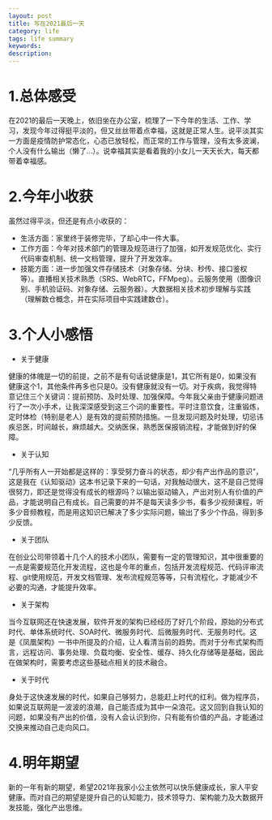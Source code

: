 ```yaml
---
layout: post
title: 写在2021最后一天
category: life
tags: life summary
keywords: 
description: 
---
```


# 1.总体感受

在2021的最后一天晚上，依旧坐在办公室，梳理了一下今年的生活、工作、学习，发现今年过得挺平淡的，但又丝丝带着点幸福，这就是正常人生。说平淡其实一方面是疫情防护常态化，心态已放轻松，而正常的工作与管理，没有太多波澜，个人没有什么输出（懒了...）。说幸福其实是看着我的小女儿一天天长大，每天都带着幸福感。

# 2.今年小收获

虽然过得平淡，但还是有点小收获的：

- 生活方面：家里终于装修完毕，了却心中一件大事。
- 工作方面：今年对技术部门的管理及规范进行了加强，如开发规范优化、实行代码审查机制、统一文档管理，提升了开发效率。
- 技能方面：进一步加强文件存储技术（对象存储、分块、秒传、接口鉴权等）。直播相关技术熟悉（SRS、WebRTC，FFMpeg）。云服务使用（图像识别、手机验证码、对象存储、云服务器）。大数据相关技术初步理解与实践（理解数仓概念，并在实际项目中实践建数仓）。

# 3.个人小感悟

- 关于健康

健康的体魄是一切的前提，之前不是有句话说健康是1，其它所有是0，如果没有健康这个1，其他条件再多也只是0。没有健康就没有一切。对于疾病，我觉得特意记住三个关键词：提前预防、及时处理、加强保障。今年我父亲由于健康问题进行了一次小手术，让我深深感受到这三个词的重要性。平时注意饮食，注重锻炼，定时体检（特别是老人）是有效的提前预防措施。一旦发现问题及时处理，切忌讳疾忌医，时间越长，麻烦越大。交纳医保，熟悉医保报销流程，才能做到好的保障。

- 关于认知

“几乎所有人一开始都是这样的：享受努力奋斗的状态，却少有产出作品的意识”，这是我在《认知驱动》这本书记录下来的一句话，对我触动很大，这不是自己觉得很努力，即还是觉得没有成长的根源吗？以输出驱动输入，产出对别人有价值的产品，才能说明自己有成长。自己需要的并不是每天读多少书，看多少视频课程，听多少音频教程，而是用这知识已解决了多少实际问题，输出了多少个作品，得到多少反馈。

- 关于团队

在创业公司带领着十几个人的技术小团队，需要有一定的管理知识，其中很重要的一点是需要规范化开发流程，这也是今年的重点，包括开发流程规范、代码评审流程、git使用规范，开发文档管理、发布流程规范等等，只有流程化，才能减少不必要的沟通，才能提升效率。

- 关于架构

当今互联网还在快速发展，软件开发的架构已经经历了好几个阶段，原始的分布式时代、单体系统时代、SOA时代、微服务时代、后微服务时代、无服务时代。这是《凤凰架构》一书中所提及的介绍，让人看清当前的趋势。而对于分布式架构而言，远程访问、事务处理、负载均衡、安全性、缓存、持久化存储等是基础，因此在做架构时，需要考虑这些基础点相关的技术融合。

- 关于时代

身处于这快速发展的时代，如果自己够努力，总能赶上时代的红利。做为程序员，如果说互联网是一波波的浪潮，自己能否成为其中一朵浪花。这又回到自我认知的问题，如果没有产出的价值，没有人会认识到你，只有能有价值的产品，才能通过交换来推动自己走向风口。



# 4.明年期望

新的一年有新的期望，希望2021年我家小公主依然可以快乐健康成长，家人平安健康。而对自己的期望是提升自己的认知能力，技术领导力、架构能力及大数据开发技能，强化产出思维。

